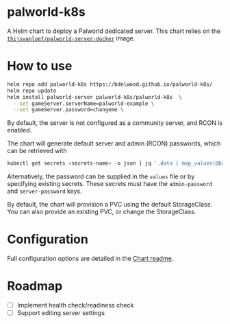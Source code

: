 # palworld-k8s

A Helm chart to deploy a Palworld dedicated server. This chart relies on the [`thijsvanloef/palworld-server-docker`](https://github.com/thijsvanloef/palworld-server-docker) image.

# How to use

```bash
helm repo add palworld-k8s https://bdelwood.github.io/palworld-k8s/
helm repo update
helm install palworld-server palworld-k8s/palworld-k8s  \
  --set gameServer.serverName=palworld-example \
  --set gameServer.password=changeme \
```

By default, the server is not configured as a community server, and RCON is enabled.

The chart will generate default server and admin (RCON) passwords, which can be retrieved with

```bash
kubectl get secrets <secrets-name> -o json | jq '.data | map_values(@base64d)'
```

Alternatively, the password can be supplied in the `values` file or by specifying existing secrets. These secrets must have the `admin-password` and `server-password` keys.

By default, the chart will provision a PVC using the default StorageClass. You can also provide an existing PVC, or change the StorageClass.

# Configuration

Full configuration options are detailed in the [Chart readme](/chart/palworld-k8s/README.md).

# Roadmap

- [ ] Implement health check/readiness check
- [ ] Support editing server settings
